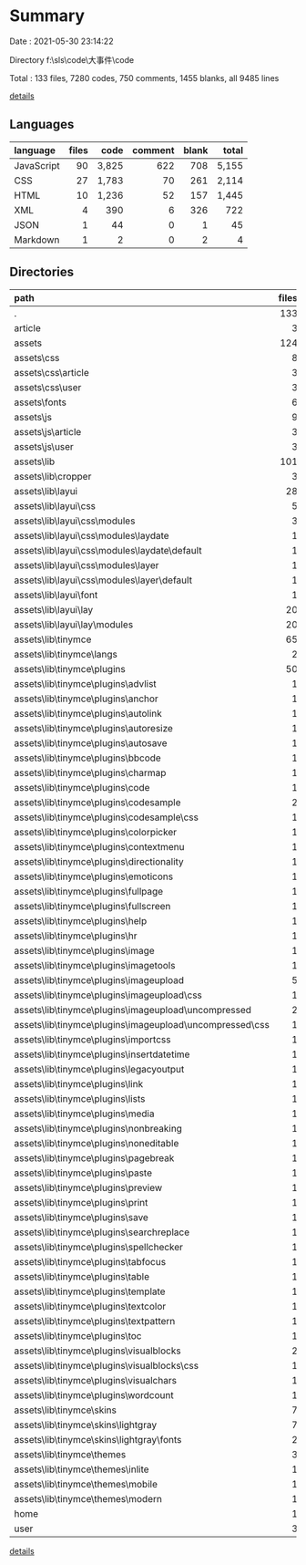 # Summary

Date : 2021-05-30 23:14:22

Directory f:\sls\code\大事件\code

Total : 133 files,  7280 codes, 750 comments, 1455 blanks, all 9485 lines

[details](details.md)

## Languages
| language | files | code | comment | blank | total |
| :--- | ---: | ---: | ---: | ---: | ---: |
| JavaScript | 90 | 3,825 | 622 | 708 | 5,155 |
| CSS | 27 | 1,783 | 70 | 261 | 2,114 |
| HTML | 10 | 1,236 | 52 | 157 | 1,445 |
| XML | 4 | 390 | 6 | 326 | 722 |
| JSON | 1 | 44 | 0 | 1 | 45 |
| Markdown | 1 | 2 | 0 | 2 | 4 |

## Directories
| path | files | code | comment | blank | total |
| :--- | ---: | ---: | ---: | ---: | ---: |
| . | 133 | 7,280 | 750 | 1,455 | 9,485 |
| article | 3 | 258 | 17 | 57 | 332 |
| assets | 124 | 6,299 | 700 | 1,325 | 8,324 |
| assets\css | 8 | 268 | 23 | 38 | 329 |
| assets\css\article | 3 | 61 | 4 | 9 | 74 |
| assets\css\user | 3 | 79 | 9 | 9 | 97 |
| assets\fonts | 6 | 789 | 24 | 137 | 950 |
| assets\js | 9 | 477 | 108 | 120 | 705 |
| assets\js\article | 3 | 252 | 56 | 62 | 370 |
| assets\js\user | 3 | 118 | 16 | 45 | 179 |
| assets\lib | 101 | 4,765 | 545 | 1,030 | 6,340 |
| assets\lib\cropper | 3 | 2,952 | 454 | 588 | 3,994 |
| assets\lib\layui | 28 | 205 | 30 | 311 | 546 |
| assets\lib\layui\css | 5 | 5 | 5 | 0 | 10 |
| assets\lib\layui\css\modules | 3 | 3 | 3 | 0 | 6 |
| assets\lib\layui\css\modules\laydate | 1 | 1 | 1 | 0 | 2 |
| assets\lib\layui\css\modules\laydate\default | 1 | 1 | 1 | 0 | 2 |
| assets\lib\layui\css\modules\layer | 1 | 1 | 1 | 0 | 2 |
| assets\lib\layui\css\modules\layer\default | 1 | 1 | 1 | 0 | 2 |
| assets\lib\layui\font | 1 | 172 | 3 | 311 | 486 |
| assets\lib\layui\lay | 20 | 23 | 20 | 0 | 43 |
| assets\lib\layui\lay\modules | 20 | 23 | 20 | 0 | 43 |
| assets\lib\tinymce | 65 | 1,214 | 38 | 85 | 1,337 |
| assets\lib\tinymce\langs | 2 | 262 | 0 | 2 | 264 |
| assets\lib\tinymce\plugins | 50 | 719 | 27 | 82 | 828 |
| assets\lib\tinymce\plugins\advlist | 1 | 1 | 0 | 0 | 1 |
| assets\lib\tinymce\plugins\anchor | 1 | 1 | 0 | 0 | 1 |
| assets\lib\tinymce\plugins\autolink | 1 | 1 | 0 | 0 | 1 |
| assets\lib\tinymce\plugins\autoresize | 1 | 1 | 0 | 0 | 1 |
| assets\lib\tinymce\plugins\autosave | 1 | 1 | 0 | 0 | 1 |
| assets\lib\tinymce\plugins\bbcode | 1 | 1 | 0 | 0 | 1 |
| assets\lib\tinymce\plugins\charmap | 1 | 1 | 0 | 0 | 1 |
| assets\lib\tinymce\plugins\code | 1 | 1 | 0 | 0 | 1 |
| assets\lib\tinymce\plugins\codesample | 2 | 110 | 8 | 22 | 140 |
| assets\lib\tinymce\plugins\codesample\css | 1 | 109 | 8 | 22 | 139 |
| assets\lib\tinymce\plugins\colorpicker | 1 | 1 | 0 | 0 | 1 |
| assets\lib\tinymce\plugins\contextmenu | 1 | 1 | 0 | 0 | 1 |
| assets\lib\tinymce\plugins\directionality | 1 | 1 | 0 | 0 | 1 |
| assets\lib\tinymce\plugins\emoticons | 1 | 1 | 0 | 0 | 1 |
| assets\lib\tinymce\plugins\fullpage | 1 | 1 | 0 | 0 | 1 |
| assets\lib\tinymce\plugins\fullscreen | 1 | 1 | 0 | 0 | 1 |
| assets\lib\tinymce\plugins\help | 1 | 1 | 0 | 0 | 1 |
| assets\lib\tinymce\plugins\hr | 1 | 1 | 0 | 0 | 1 |
| assets\lib\tinymce\plugins\image | 1 | 1 | 0 | 0 | 1 |
| assets\lib\tinymce\plugins\imagetools | 1 | 1 | 0 | 0 | 1 |
| assets\lib\tinymce\plugins\imageupload | 5 | 432 | 19 | 40 | 491 |
| assets\lib\tinymce\plugins\imageupload\css | 1 | 86 | 0 | 0 | 86 |
| assets\lib\tinymce\plugins\imageupload\uncompressed | 2 | 203 | 3 | 17 | 223 |
| assets\lib\tinymce\plugins\imageupload\uncompressed\css | 1 | 84 | 0 | 0 | 84 |
| assets\lib\tinymce\plugins\importcss | 1 | 1 | 0 | 0 | 1 |
| assets\lib\tinymce\plugins\insertdatetime | 1 | 1 | 0 | 0 | 1 |
| assets\lib\tinymce\plugins\legacyoutput | 1 | 1 | 0 | 0 | 1 |
| assets\lib\tinymce\plugins\link | 1 | 1 | 0 | 0 | 1 |
| assets\lib\tinymce\plugins\lists | 1 | 1 | 0 | 0 | 1 |
| assets\lib\tinymce\plugins\media | 1 | 1 | 0 | 0 | 1 |
| assets\lib\tinymce\plugins\nonbreaking | 1 | 1 | 0 | 0 | 1 |
| assets\lib\tinymce\plugins\noneditable | 1 | 1 | 0 | 0 | 1 |
| assets\lib\tinymce\plugins\pagebreak | 1 | 1 | 0 | 0 | 1 |
| assets\lib\tinymce\plugins\paste | 1 | 1 | 0 | 0 | 1 |
| assets\lib\tinymce\plugins\preview | 1 | 1 | 0 | 0 | 1 |
| assets\lib\tinymce\plugins\print | 1 | 1 | 0 | 0 | 1 |
| assets\lib\tinymce\plugins\save | 1 | 1 | 0 | 0 | 1 |
| assets\lib\tinymce\plugins\searchreplace | 1 | 1 | 0 | 0 | 1 |
| assets\lib\tinymce\plugins\spellchecker | 1 | 1 | 0 | 0 | 1 |
| assets\lib\tinymce\plugins\tabfocus | 1 | 1 | 0 | 0 | 1 |
| assets\lib\tinymce\plugins\table | 1 | 1 | 0 | 0 | 1 |
| assets\lib\tinymce\plugins\template | 1 | 1 | 0 | 0 | 1 |
| assets\lib\tinymce\plugins\textcolor | 1 | 1 | 0 | 0 | 1 |
| assets\lib\tinymce\plugins\textpattern | 1 | 1 | 0 | 0 | 1 |
| assets\lib\tinymce\plugins\toc | 1 | 1 | 0 | 0 | 1 |
| assets\lib\tinymce\plugins\visualblocks | 2 | 136 | 0 | 20 | 156 |
| assets\lib\tinymce\plugins\visualblocks\css | 1 | 135 | 0 | 20 | 155 |
| assets\lib\tinymce\plugins\visualchars | 1 | 1 | 0 | 0 | 1 |
| assets\lib\tinymce\plugins\wordcount | 1 | 1 | 0 | 0 | 1 |
| assets\lib\tinymce\skins | 7 | 199 | 1 | 0 | 200 |
| assets\lib\tinymce\skins\lightgray | 7 | 199 | 1 | 0 | 200 |
| assets\lib\tinymce\skins\lightgray\fonts | 2 | 194 | 0 | 0 | 194 |
| assets\lib\tinymce\themes | 3 | 3 | 0 | 0 | 3 |
| assets\lib\tinymce\themes\inlite | 1 | 1 | 0 | 0 | 1 |
| assets\lib\tinymce\themes\mobile | 1 | 1 | 0 | 0 | 1 |
| assets\lib\tinymce\themes\modern | 1 | 1 | 0 | 0 | 1 |
| home | 1 | 330 | 0 | 16 | 346 |
| user | 3 | 148 | 7 | 32 | 187 |

[details](details.md)